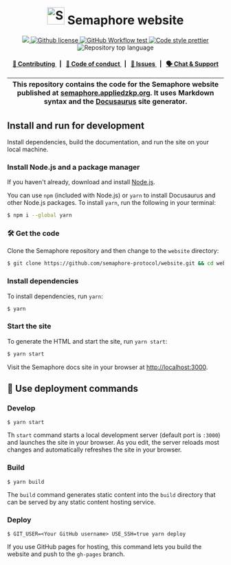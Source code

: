 <p align="center">
    <h1 align="center">
        <picture>
            <source media="(prefers-color-scheme: dark)" srcset="https://github.com/semaphore-protocol/website/blob/main/static/img/semaphore-icon-dark.svg">
            <source media="(prefers-color-scheme: light)" srcset="https://github.com/semaphore-protocol/website/blob/main/static/img/semaphore-icon.svg">
            <img width="40" alt="Semaphore icon." src="https://github.com/semaphore-protocol/website/blob/main/static/img/semaphore-icon.svg">
        </picture>
        Semaphore website
    </h1>
</p>

<p align="center">
    <a href="https://github.com/semaphore-protocol" target="_blank">
        <img src="https://img.shields.io/badge/project-Semaphore-blue.svg?style=flat-square">
    </a>
    <a href="https://github.com/semaphore-protocol/website/blob/main/LICENSE">
        <img alt="Github license" src="https://img.shields.io/github/license/semaphore-protocol/website.svg?style=flat-square">
    </a>
    <a href="https://github.com/semaphore-protocol/website/actions?query=workflow%3deploy">
        <img alt="GitHub Workflow test" src="https://img.shields.io/github/actions/workflow/status/semaphore-protocol/website/deploy.yml?branch=main&label=deploy&style=flat-square&logo=github">
    </a>
    <a href="https://prettier.io/" target="_blank">
        <img alt="Code style prettier" src="https://img.shields.io/badge/code%20style-prettier-f8bc45?style=flat-square&logo=prettier">
    </a>
    <img alt="Repository top language" src="https://img.shields.io/github/languages/top/semaphore-protocol/website?style=flat-square">
</p>

<div align="center">
    <h4>
        <a href="./CONTRIBUTING.md">
            👥 Contributing
        </a>
        <span>&nbsp;&nbsp;|&nbsp;&nbsp;</span>
        <a href="./CODE_OF_CONDUCT.md">
            🤝 Code of conduct
        </a>
        <span>&nbsp;&nbsp;|&nbsp;&nbsp;</span>
        <a href="https://github.com/semaphore-protocol/website/issues/new/choose">
            🔎 Issues
        </a>
        <span>&nbsp;&nbsp;|&nbsp;&nbsp;</span>
        <a href="https://discord.gg/6mSdGHnstH">
            🗣️ Chat &amp; Support
        </a>
    </h4>
</div>

| This repository contains the code for the Semaphore website published at [semaphore.appliedzkp.org](https://semaphore.appliedzkp.org). It uses Markdown syntax and the [Docusaurus](https://docusaurus.io/) site generator. |
| --------------------------------------------------------------------------------------------------------------------------------------------------------------------------------------------------------------------------- |

## Install and run for development

Install dependencies, build the documentation, and run the site on your local machine.

### Install Node.js and a package manager

If you haven't already, download and install [Node.js](https://nodejs.org/en/).

You can use `npm` (included with Node.js) or `yarn` to install Docusaurus and other Node.js packages.
To install `yarn`, run the following in your terminal:

```sh
$ npm i --global yarn
```

### 🛠 Get the code

Clone the Semaphore repository and then change to the `website` directory:

```sh
$ git clone https://github.com/semaphore-protocol/website.git && cd website
```

### Install dependencies

To install dependencies, run `yarn`:

```sh
$ yarn
```

### Start the site

To generate the HTML and start the site, run `yarn start`:

```sh
$ yarn start
```

Visit the Semaphore docs site in your browser at [http://localhost:3000](http://localhost:3000).

## 📜 Use deployment commands

### Develop

```
$ yarn start
```

Th `start` command starts a local development server (default port is `:3000`) and launches the site in your browser.
As you edit, the server reloads most changes and automatically refreshes the site in your browser.

### Build

```
$ yarn build
```

The `build` command generates static content into the `build` directory that can be served by any static content hosting service.

### Deploy

```
$ GIT_USER=<Your GitHub username> USE_SSH=true yarn deploy
```

If you use GitHub pages for hosting, this command lets you build the website and push to the `gh-pages` branch.
